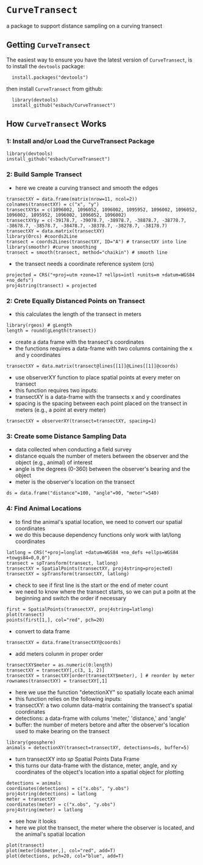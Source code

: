 # `CurveTransect`
a package to support distance sampling on a curving transect

## Getting `CurveTransect`

The easiest way to ensure you have the latest version of `CurveTransect`, is to install the `devtools` package:

      install.packages("devtools")

then install `CurveTransect` from github:

      library(devtools)
      install_github("esbach/CurveTransect")
      
## How `CurveTransect` Works

### 1: Install and/or Load the CurveTransect Package
```
library(devtools)
install_github("esbach/CurveTransect")
```

### 2: Build Sample Transect

- here we create a curving transect and smooth the edges
```
transectXY = data.frame(matrix(nrow=11, ncol=2))
colnames(transectXY) = c("x", "y")
transectXY$x = c(1096002, 1096052, 1096002, 1095952, 1096002, 1096052, 1096002, 1095952, 1096002, 1096052, 1096002)
transectXY$y = c(-39178.7, -39078.7, -38978.7, -38878.7, -38778.7, -38678.7, -38578.7, -38478.7, -38378.7, -38278.7, -38178.7)
transectXY = data.matrix(transectXY)
library(Orcs) #coords2Line
transect = coords2Lines(transectXY, ID="A") # transectXY into line
library(smoothr) #curve smoothing
transect = smooth(transect, method="chaikin") # smooth line
```

- the transect needs a coordinate reference system (crs)
```
projected = CRS("+proj=utm +zone=17 +ellps=intl +units=m +datum=WGS84 +no_defs")
proj4string(transect) = projected
```

### 2: Crete Equally Distanced Points on Transect

- this calculates the length of the transect in meters
```
library(rgeos) # gLength
length = round(gLength(transect))
```

- create a data frame with the transect's coordinates
- the functions requires a data-frame with two columns containing the x and y coordinates
```
transectXY = data.matrix(transect@lines[[1]]@Lines[[1]]@coords)
```

- use observerXY function to place spatial points at every meter on transect
- this function requires two inputs: 
- transectXY is a data-frame with the transects x and y coordinates
- spacing is the spacing between each point placed on the transect in meters (e.g., a point at every meter)
```
transectXY = observerXY(transect=transectXY, spacing=1)
```

### 3: Create some Distance Sampling Data
- data collected when conducting a field survey
- distance equals the number of meters between the observer and the object (e.g., animal) of interest
- angle is the degrees (0-360) between the observer's bearing and the object
- meter is the observer's location on the transect
```
ds = data.frame("distance"=100, "angle"=90, "meter"=540)
```

### 4: Find Animal Locations

- to find the animal's spatial location, we need to convert our spatial coordinates
- we do this because dependency functions only work with lat/long coordinates
```
latlong = CRS("+proj=longlat +datum=WGS84 +no_defs +ellps=WGS84 +towgs84=0,0,0")
transect = spTransform(transect, latlong)
transectXY = SpatialPoints(transectXY, proj4string=projected)
transectXY = spTransform(transectXY, latlong)
```

- check to see if first line is the start or the end of meter count
- we need to know where the transect starts, so we can put a poitn at the beginning and switch the order if necessary
```
first = SpatialPoints(transectXY, proj4string=latlong)
plot(transect)
points(first[1,], col="red", pch=20)
```

- convert to data frame
```
transectXY = data.frame(transectXY@coords)
```

- add meters colunm in proper order
```
transectXY$meter = as.numeric(0:length)
transectXY = transectXY[,c(3, 1, 2)]
transectXY = transectXY[order(transectXY$meter), ] # reorder by meter
rownames(transectXY) = transectXY[,1]
```

- here we use the function "detectionXY" so spatially locate each animal
- this function relies on the following inputs:
- transectXY: a two column data-matrix containing the transect's spatial coordinates
- detections: a data-frame with colums 'meter,' 'distance,' and 'angle'
- buffer: the number of meters betore and after the observer's location used to make bearing on the transect
```
library(geosphere)
animals = detectionXY(transect=transectXY, detections=ds, buffer=5) 
```

- turn transectXY into *sp* Spatial Points Data Frame
- this turns our data-frame with the distance, meter, angle, and xy coordinates of the object's location into a spatial object for plotting
```
detections = animals
coordinates(detections) = c("x.obs", "y.obs") 
proj4string(detections) = latlong
meter = transectXY
coordinates(meter) = c("x.obs", "y.obs") 
proj4string(meter) = latlong
```

- see how it looks
- here we plot the transect, the meter where the observer is located, and the animal's spatial location
```
plot(transect)
plot(meter[ds$meter,], col="red", add=T)
plot(detections, pch=20, col="blue", add=T)
```
